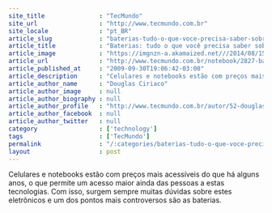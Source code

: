 ```yaml
---
site_title               : "TecMundo"
site_url                 : "http://www.tecmundo.com.br"
site_locale              : "pt_BR"
article_slug             : "baterias-tudo-o-que-voce-precisa-saber-sobre-elas"
article_title            : "Baterias: tudo o que você precisa saber sobre elas"
article_image            : "https://imgnzn-a.akamaized.net///2014/08/15/15154837821496-t1200x480.jpg"
article_url              : "http://www.tecmundo.com.br/notebook/2827-baterias-tudo-o-que-voce-precisa-saber-sobre-elas.htm"
article_published_at     : "2009-09-30T19:06:42-03:00"
article_description      : "Celulares e notebooks estão com preços mais acessíveis do que há alguns anos, o que permite um acesso maior ainda das pessoas a estas tecnologias. Com isso, surgem sempre muitas dúvidas sobre estes eletrônicos e um dos pontos mais controversos são as baterias."
article_author_name      : "Douglas Ciriaco"
article_author_image     : null
article_author_biography : null
article_author_profile   : "http://www.tecmundo.com.br/autor/52-douglas-ciriaco/"
article_author_facebook  : null
article_author_twitter   : null
category                 : ['technology']
tags                     : ['TecMundo']
permalink                : "/:categories/baterias-tudo-o-que-voce-precisa-saber-sobre-elas/"
layout                   : post
---
```


Celulares e notebooks estão com preços mais acessíveis do que há alguns anos, o que permite um acesso maior ainda das pessoas a estas tecnologias. Com isso, surgem sempre muitas dúvidas sobre estes eletrônicos e um dos pontos mais controversos são as baterias.
